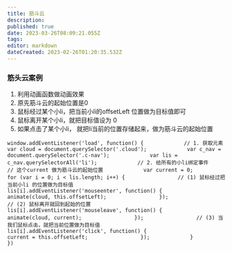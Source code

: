 ```yaml
---
title: 筋斗云
description: 
published: true
date: 2023-03-26T08:09:21.055Z
tags: 
editor: markdown
dateCreated: 2023-02-26T01:20:35.532Z
---
```


### 筋头云案例

1. 利用动画函数做动画效果
2. 原先筋斗云的起始位置是0
3. 鼠标经过某个小li，把当前小li的offsetLeft 位置做为目标值即可
4. 鼠标离开某个小li，就把目标值设为 0
5. 如果点击了某个小li， 就把li当前的位置存储起来，做为筋斗云的起始位置

`window.addEventListener('load', function() {             // 1. 获取元素             var cloud = document.querySelector('.cloud');             var c_nav = document.querySelector('.c-nav');             var lis = c_nav.querySelectorAll('li');             // 2. 给所有的小li绑定事件              // 这个current 做为筋斗云的起始位置             var current = 0;             for (var i = 0; i < lis.length; i++) {                 // (1) 鼠标经过把当前小li 的位置做为目标值                 lis[i].addEventListener('mouseenter', function() {                     animate(cloud, this.offsetLeft);                 });                 // (2) 鼠标离开就回到起始的位置                  lis[i].addEventListener('mouseleave', function() {                     animate(cloud, current);                 });                 // (3) 当我们鼠标点击，就把当前位置做为目标值                 lis[i].addEventListener('click', function() {                     current = this.offsetLeft;                 });             }         })`